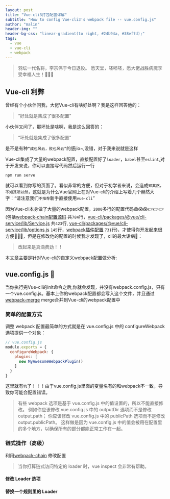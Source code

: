 ```yaml
---
layout: post
title: "Vue-cli3打包配置详解"
subtitle: "How to config Vue-cli3's webpack file -- vue.config.js"
author: "malin"
header-img: ""
header-bg-css: "linear-gradient(to right, #24b94a, #38ef7d);"
tags:
  - vue
  - vue-cli
  - webpack
---
```


> 羽坛一代名将，李宗伟于今日退役。 愿天堂，呸呸呸，愿大佬战胜病魔享受幸福人生！🎉🎉🎉

## Vue-cli 利弊
曾经有个小伙伴问我，大佬Vue-cli有啥好处啊？我是这样回答他的：
> “好处就是集成了很多配置”

小伙伴又问了，那坏处是啥啊，我是这么回答的：
> “坏处就是集成了很多配置”

是不是有种``“成也风云，败也风云”``的感jio~,没错，对于我来说就是这样<br/>

Vue-cli集成了大量的webpack配置，直接配置好了<code>loader</code>，<code>babel</code>甚至<code>eslint</code>,对于开发来说，你可以直接写代码然后运行一行

```node
npm run serve
```

就可以看到你写的页面了。看似非常的方便，但对于初学者来说，会造成``知其然，不知其所以然``，这就是为什么Vue官网上在对Vue-cli的介绍上写着几个赫然大字：“请注意我们```不推荐```新手直接使用<code>vue-cli</code>”<br/>

因为Vue-cli本身做了大量的webpack配置，``2000``多行的配置代码😱😱😱👉👉👉(包括[webpack-chain配置源码](https://github.com/vuejs/vue-cli/tree/dev/packages/%40vue/cli-service/lib/config) 共``784``行，[vue-cli/packages/@vue/cli-service/lib/Service.js](https://github.com/vuejs/vue-cli/blob/dev/packages/@vue/cli-service/lib/Service.js) 共``423``行, [vue-cli/packages/@vue/cli-service/lib/options.js](https://github.com/vuejs/vue-cli/blob/dev/packages/%40vue/cli-service/lib/options.js) ``145``行，[webpack插件配置](https://github.com/vuejs/vue-cli/blob/dev/packages/%40vue/cli-service/lib/options.js) ``731``行)，才使得你开发起来很方便🙂🙂🙂，但是在修改他的配置的时候我才发现了，cli的最大诟病🐷：

> 改起来是真滴费劲！！

本文章主要是针对Vue-cli的自定义webpack配置做分析: 

## vue.config.js 🐛

当你执行完Vue-cli的init命令之后,你就会发现，并没有webpack.config.js，只有一个vue.config.js。基本上你的webpack配置都会写入这个文件，并且通过 [webpack-merge](https://github.com/survivejs/webpack-merge) merge合并到Vue-cli的webpack配置中

### 简单的配置方式
调整 webpack 配置最简单的方式就是在 vue.config.js 中的 configureWebpack 选项提供一个对象：

```js
// vue.config.js
module.exports = {
  configureWebpack: {
    plugins: [
      new MyAwesomeWebpackPlugin()
    ]
  }
}
```

这里就有``坑``了！！！由于vue.config.js里面的变量名有的和webpack不一致，导致你可能会配置错误。

> 有些 webpack 选项是基于 vue.config.js 中的值设置的，所以不能直接修改。
> 例如你应该修改 vue.config.js 中的 outputDir 选项而不是修改 output.path；
> 你应该修改 vue.config.js 中的 publicPath 选项而不是修改 output.publicPath。
> 这样做是因为 vue.config.js 中的值会被用在配置里的多个地方，以确保所有的部分都能正常工作在一起。

### 链式操作（高级）
利用[webpack-chain](https://github.com/neutrinojs/webpack-chain) 修改配置
> 当你打算链式访问特定的 loader 时，vue inspect 会非常有帮助。

#### 修改 Loader 选项

#### 替换一个规则里的 Loader

